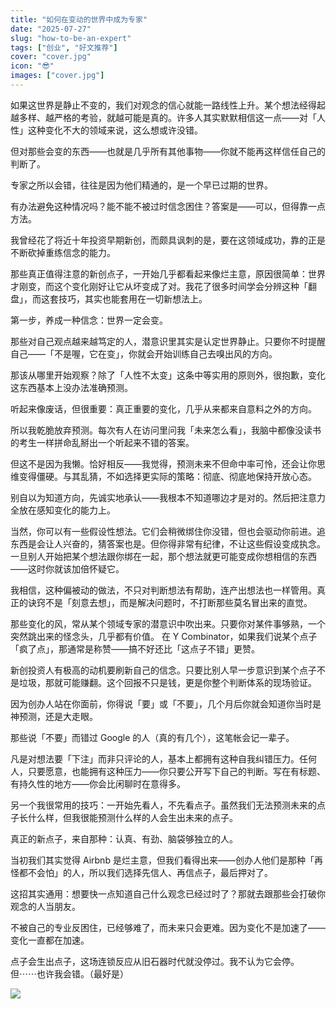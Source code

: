 ```yaml
---
title: "如何在变动的世界中成为专家"
date: "2025-07-27"
slug: "how-to-be-an-expert"
tags: ["创业", "好文推荐"]
cover: "cover.jpg"
icon: "😎"
images: ["cover.jpg"]
---
```

如果这世界是静止不变的，我们对观念的信心就能一路线性上升。某个想法经得起越多样、越严格的考验，就越可能是真的。许多人其实默默相信这一点——对「人性」这种变化不大的领域来说，这么想或许没错。



但对那些会变的东西——也就是几乎所有其他事物——你就不能再这样信任自己的判断了。



专家之所以会错，往往是因为他们精通的，是一个早已过期的世界。



有办法避免这种情况吗？能不能不被过时信念困住？答案是——可以，但得靠一点方法。



我曾经花了将近十年投资早期新创，而颇具讽刺的是，要在这领域成功，靠的正是不断砍掉重练信念的能力。



那些真正值得注意的新创点子，一开始几乎都看起来像烂主意，原因很简单：世界才刚变，而这个变化刚好让它从坏变成了对。我花了很多时间学会分辨这种「翻盘」，而这套技巧，其实也能套用在一切新想法上。



第一步，养成一种信念：世界一定会变。



那些对自己观点越来越笃定的人，潜意识里其实是认定世界静止。只要你不时提醒自己——「不是喔，它在变」，你就会开始训练自己去嗅出风的方向。



那该从哪里开始观察？除了「人性不太变」这条中等实用的原则外，很抱歉，变化这东西基本上没办法准确预测。



听起来像废话，但很重要：真正重要的变化，几乎从来都来自意料之外的方向。



所以我乾脆放弃预测。每次有人在访问里问我「未来怎么看」，我脑中都像没读书的考生一样拼命乱掰出一个听起来不错的答案。



但这不是因为我懒。恰好相反——我觉得，预测未来不但命中率可怜，还会让你思维变得僵硬。与其乱猜，不如选择更实际的策略：彻底、彻底地保持开放心态。



别自以为知道方向，先诚实地承认——我根本不知道哪边才是对的。然后把注意力全放在感知变化的能力上。



当然，你可以有一些假设性想法。它们会稍微绑住你没错，但也会驱动你前进。追东西是会让人兴奋的，猜答案也是。但你得非常有纪律，不让这些假设变成执念。
一旦别人开始把某个想法跟你绑在一起，那个想法就更可能变成你想相信的东西——这时你就该加倍怀疑它。



我相信，这种偏被动的做法，不只对判断想法有帮助，连产出想法也一样管用。真正的诀窍不是「刻意去想」，而是解决问题时，不打断那些莫名冒出来的直觉。



那些变化的风，常从某个领域专家的潜意识中吹出来。只要你对某件事够熟，一个突然跳出来的怪念头，几乎都有价值。
在 Y Combinator，如果我们说某个点子「疯了点」，那通常是称赞——搞不好还比「这点子不错」更赞。



新创投资人有极高的动机要刷新自己的信念。只要比别人早一步意识到某个点子不是垃圾，那就可能赚翻。这个回报不只是钱，更是你整个判断体系的现场验证。



因为创办人站在你面前，你得说「要」或「不要」，几个月后你就会知道你当时是神预测，还是大走眼。



那些说「不要」而错过 Google 的人（真的有几个），这笔帐会记一辈子。



凡是对想法要「下注」而非只评论的人，基本上都拥有这种自我纠错压力。任何人，只要愿意，也能拥有这种压力——你只要公开写下自己的判断。写在有标题、有持久性的地方——你会比闲聊时在意得多。



另一个我很常用的技巧：一开始先看人，不先看点子。虽然我们无法预测未来的点子长什么样，但我很能预测什么样的人会生出未来的点子。



真正的新点子，来自那种：认真、有劲、脑袋够独立的人。



当初我们其实觉得 Airbnb 是烂主意，但我们看得出来——创办人他们是那种「再怪都不会怕」的人，所以我们选择先信人、再信点子，最后押对了。



这招其实通用：想要快一点知道自己什么观念已经过时了？那就去跟那些会打破你观念的人当朋友。



不被自己的专业反困住，已经够难了，而未来只会更难。因为变化不是加速了——变化一直都在加速。



点子会生出点子，这场连锁反应从旧石器时代就没停过。我不认为它会停。
但⋯⋯也许我会错。（最好是）




![](https://prod-files-secure.s3.us-west-2.amazonaws.com/112d0858-5090-4d34-a606-b75eb8d65fd2/46476355-9cf3-4e99-9b7a-3531bc426380/1000202064.png?X-Amz-Algorithm=AWS4-HMAC-SHA256&X-Amz-Content-Sha256=UNSIGNED-PAYLOAD&X-Amz-Credential=ASIAZI2LB466YHXCXIHF%2F20250815%2Fus-west-2%2Fs3%2Faws4_request&X-Amz-Date=20250815T221308Z&X-Amz-Expires=3600&X-Amz-Security-Token=IQoJb3JpZ2luX2VjEB0aCXVzLXdlc3QtMiJIMEYCIQDC1MI5U5A5pG93v4fwmWB3d11wqRnAzVWbUwN42Ewv9gIhAI%2F5zrJ61hpjVOGblzWNh6HMEQ8C%2F%2B9dFToUZHl2pviyKv8DCGYQABoMNjM3NDIzMTgzODA1IgyPKa8FLiPa2j%2BAnnAq3APo9jPWh9DN3nPIX6LppicV3yh%2F7rLb1xZmJh6XOiCBvezffrJL%2BJgRsEZ%2F85Qs2c3yDijCraUILEp0Edzr4J1MYsZiFrFe1ZYYcRpBdPLZ3JSJ%2Fv9iZ%2FyRGW9gmWnK%2FSIv%2FvCLdFKLpzJsQeQFpH1am4Dwwg1EAMMF1%2Fhh4CUncRFf9wvdP61%2FRQJkGPIeAgRKEiJoo1yIQt2IdGWjoX%2F5qpCy63ldGnNgqmTbDSGpa2J2XTEzHwioyaE6baE%2FsloUPb3b%2FOxE2rv0C%2FiRgwJj%2FqYwPufA2l4jfS%2FqbkVjKEgmdfif4ozUXJ%2BiId6%2BVRv%2BHPpdBZlS6%2B9jA1sXmjdyRliLaEQNpSzqWTz%2FUDA%2Fkt342YreRl9M7CIbsjh1VHSylu%2BEceLnV8ScVTREPip%2BDR9fsYegd%2FLSLJs2JXhkez5YhxdOPBj5JqyEOoRKZ%2FJsVclMqL%2BeeT2pu1WXcAHq3fnuXAVFBTdf4a%2FgPNgi3JsGf6uDabcVB%2BsjNudTALlRK7o9spENmJ8%2F53%2F7OsH1wccdD9cXZI00n2Z1RvX64Z0eKPBCsGdcsA6AcoCVqt3Fd89Il98Z5RLEvK9NkFb7S4fMA8OVhKYzQh4on2WkwEKJ3jejvgWfxYHVETCSr%2F7EBjqkAXJtHC6w%2Br8l%2FgS5%2Favini3Kwx7KEXbWeXh4rEaxLKwyqRP0T2wgl3Ve19EsiuOdLZxzEwje6%2BlDB0%2BRwZIinaGaYOCZ%2Bo5g7CsUrRIGGx8QPNFy2i0%2F16vJFIwDH6wsIFJBRRPO6Jeeu0EL%2FWvgHahDkaRUCOSWiKK9lnKnojWzsJ4W93jo%2BfoD2IPT0XHrFXymdEU3kRYTD5np9E2hYzAhmHpe&X-Amz-Signature=e89ccfd740c6ac8448be5530da443f5269fc441a85f4821c27152c37963d495c&X-Amz-SignedHeaders=host&x-amz-checksum-mode=ENABLED&x-id=GetObject)

